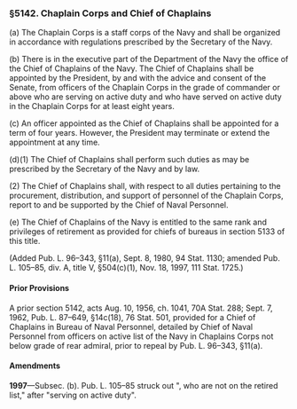 ### §5142. Chaplain Corps and Chief of Chaplains ###

(a) The Chaplain Corps is a staff corps of the Navy and shall be organized in accordance with regulations prescribed by the Secretary of the Navy.

(b) There is in the executive part of the Department of the Navy the office of the Chief of Chaplains of the Navy. The Chief of Chaplains shall be appointed by the President, by and with the advice and consent of the Senate, from officers of the Chaplain Corps in the grade of commander or above who are serving on active duty and who have served on active duty in the Chaplain Corps for at least eight years.

(c) An officer appointed as the Chief of Chaplains shall be appointed for a term of four years. However, the President may terminate or extend the appointment at any time.

(d)(1) The Chief of Chaplains shall perform such duties as may be prescribed by the Secretary of the Navy and by law.

(2) The Chief of Chaplains shall, with respect to all duties pertaining to the procurement, distribution, and support of personnel of the Chaplain Corps, report to and be supported by the Chief of Naval Personnel.

(e) The Chief of Chaplains of the Navy is entitled to the same rank and privileges of retirement as provided for chiefs of bureaus in section 5133 of this title.

(Added Pub. L. 96–343, §11(a), Sept. 8, 1980, 94 Stat. 1130; amended Pub. L. 105–85, div. A, title V, §504(c)(1), Nov. 18, 1997, 111 Stat. 1725.)

#### Prior Provisions ####

A prior section 5142, acts Aug. 10, 1956, ch. 1041, 70A Stat. 288; Sept. 7, 1962, Pub. L. 87–649, §14c(18), 76 Stat. 501, provided for a Chief of Chaplains in Bureau of Naval Personnel, detailed by Chief of Naval Personnel from officers on active list of the Navy in Chaplains Corps not below grade of rear admiral, prior to repeal by Pub. L. 96–343, §11(a).

#### Amendments ####

**1997**—Subsec. (b). Pub. L. 105–85 struck out ", who are not on the retired list," after "serving on active duty".